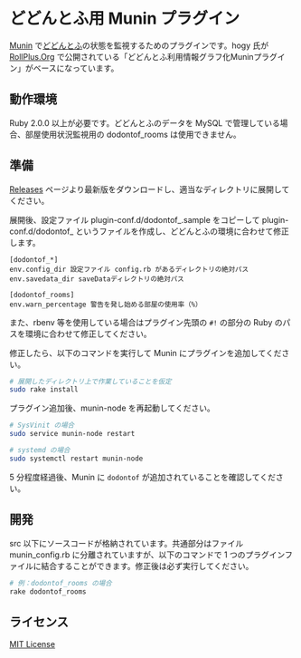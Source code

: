 # どどんとふ用 Munin プラグイン
[Munin](http://www.munin-monitoring.org/) で[どどんとふ](http://www.dodontof.com/)の状態を監視するためのプラグインです。hogy 氏が [RollPlus.Org](http://www.rollplus.org/) で公開されている「どどんとふ利用情報グラフ化Muninプラグイン」がベースになっています。

## 動作環境
Ruby 2.0.0 以上が必要です。どどんとふのデータを MySQL で管理している場合、部屋使用状況監視用の dodontof_rooms は使用できません。

## 準備
[Releases](https://github.com/ochaochaocha3/munin-dodontof/releases) ページより最新版をダウンロードし、適当なディレクトリに展開してください。

展開後、設定ファイル plugin-conf.d/dodontof\_.sample をコピーして plugin-conf.d/dodontof\_ というファイルを作成し、どどんとふの環境に合わせて修正します。

```
[dodontof_*]
env.config_dir 設定ファイル config.rb があるディレクトリの絶対パス
env.savedata_dir saveDataディレクトリの絶対パス

[dodontof_rooms]
env.warn_percentage 警告を発し始める部屋の使用率（%）
```

また、rbenv 等を使用している場合はプラグイン先頭の `#!` の部分の Ruby のパスを環境に合わせて修正してください。

修正したら、以下のコマンドを実行して Munin にプラグインを追加してください。

```sh
# 展開したディレクトリ上で作業していることを仮定
sudo rake install
```

プラグイン追加後、munin-node を再起動してください。

```sh
# SysVinit の場合
sudo service munin-node restart

# systemd の場合
sudo systemctl restart munin-node
```

5 分程度経過後、Munin に `dodontof` が追加されていることを確認してください。

## 開発
src 以下にソースコードが格納されています。共通部分はファイル munin\_config.rb に分離されていますが、以下のコマンドで 1 つのプラグインファイルに結合することができます。修正後は必ず実行してください。

```sh
# 例：dodontof_rooms の場合
rake dodontof_rooms
```

## ライセンス
[MIT License](LICENSE)
